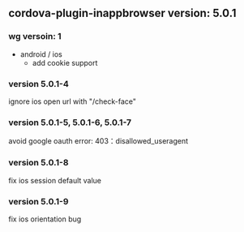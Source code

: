 ## cordova-plugin-inappbrowser version: 5.0.1

### wg versoin: 1

- android / ios
  * add cookie support

### version 5.0.1-4
ignore ios open url with "/check-face"

### version 5.0.1-5, 5.0.1-6, 5.0.1-7
avoid google oauth error: 403：disallowed_useragent

### version 5.0.1-8
fix ios session default value

### version 5.0.1-9
fix ios orientation bug